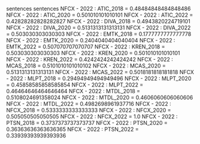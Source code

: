 sentences
sentences
NFCX - 2022 : ATIC_2018 = 0.48484848484848486
NFCX - 2022 : ATIC_2020 = 0.501010101010101
NFCX - 2022 : ATIC_2022 = 0.42828282828282827
NFCX - 2022 : DIVA_2018 = 0.4943820224719101
NFCX - 2022 : DIVA_2020 = 0.5131313131313131
NFCX - 2022 : DIVA_2022 = 0.503030303030303
NFCX - 2022 : EMTK_2018 = 0.1777777777777778
NFCX - 2022 : EMTK_2020 = 0.2404040404040404
NFCX - 2022 : EMTK_2022 = 0.507070707070707
NFCX - 2022 : KREN_2018 = 0.503030303030303
NFCX - 2022 : KREN_2020 = 0.501010101010101
NFCX - 2022 : KREN_2022 = 0.4242424242424242
NFCX - 2022 : MCAS_2018 = 0.5101010101010102
NFCX - 2022 : MCAS_2020 = 0.5131313131313131
NFCX - 2022 : MCAS_2022 = 0.5018181818181818
NFCX - 2022 : MLPT_2018 = 0.29494949494949496
NFCX - 2022 : MLPT_2020 = 0.45858585858585854
NFCX - 2022 : MLPT_2022 = 0.46464646464646464
NFCX - 2022 : MTDL_2018 = 0.5108024691358024
NFCX - 2022 : MTDL_2020 = 0.4606060606060606
NFCX - 2022 : MTDL_2022 = 0.4982698961937716
NFCX - 2022 : NFCX_2018 = 0.5333333333333333
NFCX - 2022 : NFCX_2020 = 0.505050505050505
NFCX - 2022 : NFCX_2022 = 1.0
NFCX - 2022 : PTSN_2018 = 0.3737373737373737
NFCX - 2022 : PTSN_2020 = 0.36363636363636365
NFCX - 2022 : PTSN_2022 = 0.33939393939393936
